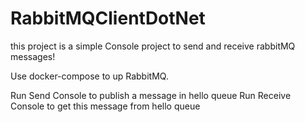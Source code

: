 # RabbitMQClientDotNet
this project is a simple Console project to send and receive rabbitMQ messages!

Use docker-compose to up RabbitMQ.

Run Send Console to publish a message in hello queue
Run Receive Console to get this message from hello queue
